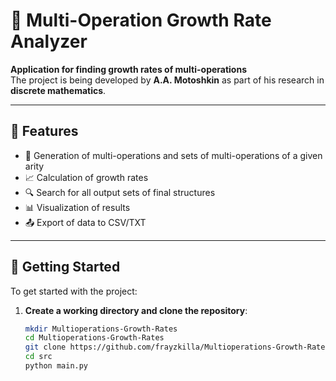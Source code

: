 # 🔢 Multi-Operation Growth Rate Analyzer

**Application for finding growth rates of multi-operations**  
The project is being developed by **A.A. Motoshkin** as part of his research in **discrete mathematics**.

---

## 📌 Features

- 🔧 Generation of multi-operations and sets of multi-operations of a given arity  
- 📈 Calculation of growth rates  
- 🔍 Search for all output sets of final structures  
- 📊 Visualization of results  
- 📤 Export of data to CSV/TXT

---

## 🚀 Getting Started

To get started with the project:

1. **Create a working directory and clone the repository**:
   ```bash
   mkdir Multioperations-Growth-Rates
   cd Multioperations-Growth-Rates
   git clone https://github.com/frayzkilla/Multioperations-Growth-Rates.git
   cd src
   python main.py